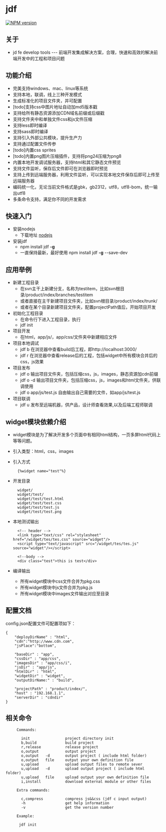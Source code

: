 # jdf

[![NPM version](https://badge.fury.io/js/jdf.png)](http://badge.fury.io/js/jdf)

## 关于

* jd fe develop tools --- 前端开发集成解决方案，合理，快速和高效的解决前端开发中的工程和项目问题

## 功能介绍

* 完美支持windows、mac、linux等系统
* 支持本地，联调，线上三种开发模式
* 生成标准化的项目文件夹，并可配置
* [todo]支持css中图片地址自动加md5版本戳
* 支持给所有静态资源添加CDN域名前缀或后缀戳
* 支持文件夹中和单独文件css和js文件压缩
* 支持less即时编译
* 支持sass即时编译
*	支持引入外部公共模块，提升生产力
*	支持通过配置文件传参
* [todo]内置css sprites
* [todo]内置png图片压缩插件，支持将png24压缩为png8
* 内置本地开发调试服务器，支持html和其它静态文件预览
* 支持文件监听，保存后文件即可在浏览器即时预览
* 支持上传到远端服务器，利用文件监听，可以实现本地文件保存后即可上传至远端服务器
* 编码统一化，无论当前文件格式是gbk，gb2312，utf8，utf8-bom，统一输出utf8
* 多条命令支持，满足你不同的开发需求

## 快速入门

* 安装nodejs
	* 下载地址 [nodejs](http://nodejs.org/download/)
* 安装jdf
	* npm install  jdf **-g**
	* 一直保持最新，最好使用 npm install  jdf **-g** --save-dev

## 应用举例

* 新建工程目录
	* 在svn主干上新建分支，名称为testitem，比如svn根目录/product/index/branches/testitem
	* 或者直接在主干新建项目文件夹，比如svn根目录/product/index/trunk/
	* 或者在某个目录新建项目文件夹，配置projectPath值后，开始项目开发
* 初始化工程目录
	* 在命令行下进入工程目录，执行
	* jdf init
* 项目开发
	* 在html，app/js/，app/css/文件夹中新建相应文件
* 项目本地调试
	* jdf b 在浏览器中查看build后工程，即http://localhost:3000/
	* jdf r 在浏览器中查看release后的工程，包括widget中所有模块合并后的css，js效果
* 项目发布
	* jdf o 输出项目文件夹，包括压缩css，js，images，静态资源加cdn前缀
	* jdf o -d 输出项目文件夹，包括压缩css，js，images和html文件夹，供联调使用
	* jdf o app/js/test.js 自由输出自己需要的文件，如app/js/test.js
* 项目联调
	* jdf u 发布至远端机器，供产品，设计师查看效果,以及后端工程师联调

## widget模块依赖介绍

* widget模块是为了解决开发多个页面中有相同html结构，一页多屏html代码上等等问题。
* 引入类型：html，css，images
* 引入方式

		{%widget name="test"%}
    
* 开发目录

		widget/
        widget/test/
        widget/test/test.html
        widget/test/test.css
        widget/test/test.js
        widget/test/test.png

* 本地测试输出

		<!-- header -->
		<link type="text/css" rel="stylesheet"  href="/widget/tes/tes.css" source="widget"/>
		<script type="text/javascript" src="/widget/tes/tes.js" source="widget"/></script>

		<!--body -->
		<div class="test">this is test</div>

* 编译输出
	* 所有widget模块中css文件合并为pkg.css
	* 所有widget模块中js文件合并为pkg.js
	* 所有widget模块中images文件输出对应至目录

## 配置文档
config.json配置文件可配置项如下：

	{
		"deployDirName" : "html",
		"cdn":"http://www.cdn.com", 
		"jsPlace":"bottom",

		"baseDir" : "app",
		"cssDir" : "app/css",
		"imagesDir" : "app/css/i",
		"jsDir" : "app/js",
		"htmlDir" : "html",
		"widgetDir" : "widget",
		"outputDirName:" : "build",

		"projectPath" : "product/index/",
		"host" : "192.168.1.1",
		"serverDir" : "cdndir"
	}

## 相关命令

		 Commands:

		   init                project directory init
		   b,build             build project
		   r,release           release project
		   o,output            output project
		   o,output   -d       output project ( include html folder)
		   o,output   file     output your own definition file
		   u,upload            upload output files to remote sever
		   u,upload   -d       upload output project ( include html folder)
		   u,upload   file     upload output your own definition file
		   i,install           download external module or other files

		 Extra commands:

		   c,compress          compress js&&css (jdf c input output)
		   -h                  get help information
		   -v                  get the version number

		 Example:

		  jdf init


